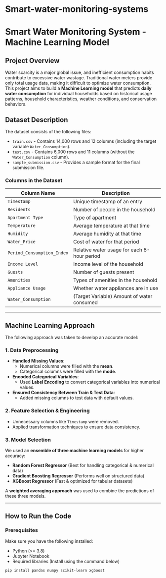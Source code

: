 # Smart-water-monitoring-systems

# Smart Water Monitoring System - Machine Learning Model  

## **Project Overview**  
Water scarcity is a major global issue, and inefficient consumption habits contribute to excessive water wastage. Traditional water meters provide only total usage data, making it difficult to optimize water consumption.  
This project aims to build a **Machine Learning model** that predicts **daily water consumption** for individual households based on historical usage patterns, household characteristics, weather conditions, and conservation behaviors.  

## **Dataset Description**  
The dataset consists of the following files:  
- `train.csv` - Contains 14,000 rows and 12 columns (including the target variable `Water_Consumption`).  
- `test.csv` - Contains 6,000 rows and 11 columns (without the `Water_Consumption` column).  
- `sample_submission.csv` - Provides a sample format for the final submission file.  

### **Columns in the Dataset**  
| Column Name                | Description |
|----------------------------|-------------|
| `Timestamp`                | Unique timestamp of an entry |
| `Residents`                | Number of people in the household |
| `Apartment Type`           | Type of apartment |
| `Temperature`              | Average temperature at that time |
| `Humidity`                 | Average humidity at that time |
| `Water_Price`              | Cost of water for that period |
| `Period_Consumption_Index` | Relative water usage for each 8-hour period |
| `Income Level`             | Income level of the household |
| `Guests`                   | Number of guests present |
| `Amenities`                | Types of amenities in the household |
| `Appliance Usage`          | Whether water appliances are in use |
| `Water_Consumption`        | (Target Variable) Amount of water consumed |

---

## **Machine Learning Approach**  
The following approach was taken to develop an accurate model:

### **1. Data Preprocessing**
- **Handled Missing Values**:  
  - Numerical columns were filled with the **mean**.  
  - Categorical columns were filled with the **mode**.  
- **Encoded Categorical Variables**:  
  - Used **Label Encoding** to convert categorical variables into numerical values.  
- **Ensured Consistency Between Train & Test Data**:  
  - Added missing columns to test data with default values.

### **2. Feature Selection & Engineering**
- Unnecessary columns like `Timestamp` were removed.  
- Applied transformation techniques to ensure data consistency.

### **3. Model Selection**
We used an **ensemble of three machine learning models** for higher accuracy:  
- **Random Forest Regressor** (Best for handling categorical & numerical data)  
- **Gradient Boosting Regressor** (Performs well on structured data)  
- **XGBoost Regressor** (Fast & optimized for tabular datasets)  

A **weighted averaging approach** was used to combine the predictions of these three models.

---

## **How to Run the Code**
### **Prerequisites**
Make sure you have the following installed:  
- Python (>= 3.8)  
- Jupyter Notebook  
- Required libraries (Install using the command below)  

```sh
pip install pandas numpy scikit-learn xgboost
